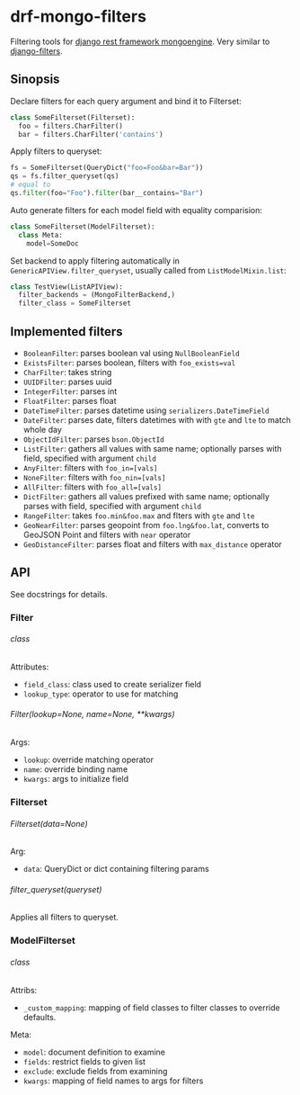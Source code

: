 # drf-mongo-filters
Filtering tools for [django rest framework mongoengine](https://github.com/umutbozkurt/django-rest-framework-mongoengine).
Very similar to [django-filters](https://github.com/alex/django-filter).

## Sinopsis

Declare filters for each query argument and bind it to Filterset:
```python
class SomeFilterset(Filterset):
  foo = filters.CharFilter()
  bar = filters.CharFilter('contains')
```

Apply filters to queryset:
```python
fs = SomeFilterset(QueryDict("foo=Foo&bar=Bar"))
qs = fs.filter_queryset(qs)
# equal to
qs.filter(foo="Foo").filter(bar__contains="Bar")
```

Auto generate filters for each model field with equality comparision:
```python
class SomeFilterset(ModelFilterset):
  class Meta:
    model=SomeDoc
```

Set backend to apply filtering automatically in `GenericAPIView.filter_queryset`, usually called from `ListModelMixin.list`:
```python 
class TestView(ListAPIView):
  filter_backends = (MongoFilterBackend,)
  filter_class = SomeFilterset
```

## Implemented filters
* `BooleanFilter`: parses boolean val using `NullBooleanField`
* `ExistsFilter`: parses boolean, filters with `foo_exists=val`
* `CharFilter`: takes string
* `UUIDFilter`: parses uuid
* `IntegerFilter`: parses int
* `FloatFilter`: parses float
* `DateTimeFilter`: parses datetime using `serializers.DateTimeField`
* `DateFilter`: parses date, filters datetimes with with `gte` and `lte` to match whole day
* `ObjectIdFilter`: parses `bson.ObjectId`
* `ListFilter`: gathers all values with same name; optionally parses with field, specified with argument `child`
* `AnyFilter`: filters with `foo_in=[vals]`
* `NoneFilter`: filters with `foo_nin=[vals]`
* `AllFilter`: filters with `foo_all=[vals]`
* `DictFilter`: gathers all values prefixed with same name; optionally parses with field, specified with argument `child`
* `RangeFilter`: takes `foo.min&foo.max` and flters with `gte` and `lte`
* `GeoNearFilter`: parses geopoint from `foo.lng&foo.lat`, converts to GeoJSON Point and filters with `near` operator
* `GeoDistanceFilter`: parses float and filters with `max_distance` operator

## API

See docstrings for details.

### Filter

###### class
Attributes:
* `field_class`: class used to create serializer field
* `lookup_type`: operator to use for matching

###### Filter(lookup=None, name=None, **kwargs)
Args:
* `lookup`: override matching operator
* `name`: override binding name
* `kwargs`: args to initialize field

### Filterset

###### Filterset(data=None)
Arg:
* `data`: QueryDict or dict containing filtering params

###### filter_queryset(queryset)
Applies all filters to queryset.

### ModelFilterset

###### class
Attribs:
* `_custom_mapping`: mapping of field classes to filter classes to override defaults.

Meta:
* `model`: document definition to examine
* `fields`: restrict fields to given list
* `exclude`: exclude fields from examining
* `kwargs`: mapping of field names to args for filters


